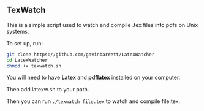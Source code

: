 ## TexWatch

This is a simple script used to watch and compile .tex files into pdfs on Unix systems.

To set up, run:
```bash
git clone https://github.com/gavinbarrett/LatexWatcher
cd LatexWatcher
chmod +x texwatch.sh
```

You will need to have **Latex** and **pdflatex** installed on your computer.

Then add latexw.sh to your path.

Then you can run `./texwatch file.tex` to watch and compile file.tex.
